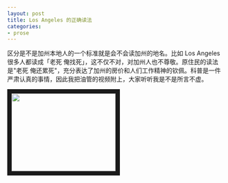 ```yaml
---
layout: post
title: Los Angeles 的正确读法
categories:
- prose
---
```


区分是不是加州本地人的一个标准就是会不会读加州的地名。比如 Los Angeles 很多人都读成「老死 俺找死」，这不仅不对，对加州人也不尊敬。原住民的读法是"老死 俺还累死"，充分表达了加州的房价和人们工作精神的钦佩。科普是一件严肃认真的事情，因此我把油管的视频附上，大家听听我是不是所言不虚。

<a href="http://www.youtube.com/watch?feature=player_embedded&v=TWmcjJ0rVNk" target="_blank"><img src="http://img.youtube.com/vi/TWmcjJ0rVNk/0.jpg" width="240" height="180" border="10"/></a>
